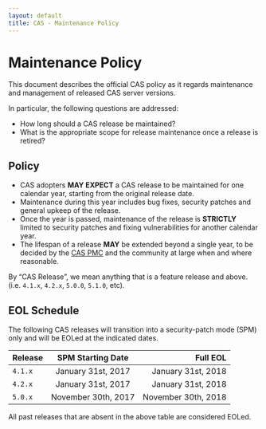 ```yaml
---
layout: default
title: CAS - Maintenance Policy
---
```


# Maintenance Policy

This document describes the official CAS policy as it regards maintenance and management of released CAS server versions.

In particular, the following questions are addressed:

- How long should a CAS release be maintained?
- What is the appropriate scope for release maintenance once a release is retired?

## Policy

- CAS adopters **MAY EXPECT** a CAS release to be maintained for one calendar year, starting from the original release date.
- Maintenance during this year includes bug fixes, security patches and general upkeep of the release.
- Once the year is passed, maintenance of the release is **STRICTLY** limited to security patches and fixing vulnerabilities for another calendar year.
- The lifespan of a release **MAY** be extended beyond a single year, to be decided by the [CAS PMC](../Mailing-Lists.html) and the community at large when and where reasonable.

By “CAS Release”, we mean anything that is a feature release and above. (i.e. `4.1.x`, `4.2.x`, `5.0.0`, `5.1.0`, etc).

## EOL Schedule

The following CAS releases will transition into a security-patch mode (SPM) only and will be EOLed at the indicated dates.

| Release        | SPM Starting Date  | Full EOL  |
| -------------- |:-------------:| --------------:|
| `4.1.x`        | January 31st, 2017 | January 31st, 2018 |
| `4.2.x`        | January 31st, 2017  | January 31st, 2018 |
| `5.0.x`        | November 30th, 2017  | November 30th, 2018 |

All past releases that are absent in the above table are considered EOLed.

